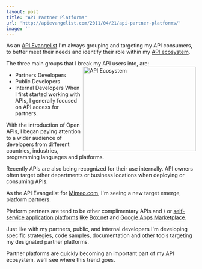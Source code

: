 ```yaml
---
layout: post
title: "API Partner Platforms"
url: 'http://apievangelist.com/2011/04/21/api-partner-platforms/'
image: ''
---
```


As an [API Evangelist][1] I'm always grouping and targeting my API consumers, to better meet their needs and identify their role within my [API ecosystem][2].

The three main groups that I break my API users into, are:<img src="http://chart.apis.google.com/chart?chs=300x225&amp;cht=p3&amp;chd=s:SSMG&amp;chdl=Partner|Public|Inernal|Platform&amp;chdlp=b&amp;chma=1,1,1,1&amp;chtt=API+Ecosystem&amp;chts=000000,14" alt="API Ecosystem" width="300" height="225" align="right" />

  * Partners Developers
  * Public Developers
  * Internal Developers
When I first started working with APIs, I generally focused on API access for partners.

With the introduction of Open APIs, I began paying attention to a wider audience of developers from different countries, industries, programming languages and platforms.

Recently APIs are also being recognized for their use internally. API owners often target other departments or business locations when deploying or consuming APIs.

As the API Evangelist for [Mimeo.com][3], I'm seeing a new target emerge, platform partners.

Platform partners are tend to be other complimentary APIs and / or [self-service application platforms][4] like [Box.net][5] and [Google Apps Marketplace][6].

Just like with my partners, public, and internal developers I'm developing specific strategies, code samples, documentation and other tools targeting my designated partner platforms.

Partner platforms are quickly becoming an important part of my API ecosystem, we'll see where this trend goes.

   [1]: http://www.apievangelist.com (API Evangelist)
   [2]: http://www.apievangelist.com/ecosystem.php (API Ecosystem)
   [3]: http://www.mimeo.com (Mimeo.com)
   [4]: http://blog.apievangelist.com/2011/04/08/anatomy-of-a-self-service-application-platforms/ (self-service application platforms)
   [5]: http://blog.apievangelist.com/2011/04/08/box-net-openbox/ (Box.net)
   [6]: http://blog.apievangelist.com/2011/04/08/google-apps-marketplace/ (Google Apps Marketplace)
